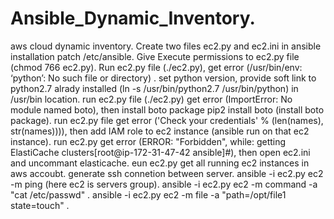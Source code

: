 # Ansible_Dynamic_Inventory.
aws cloud dynamic inventory.
Create two files ec2.py and ec2.ini in ansible installation patch /etc/ansible.
Give Execute permissions to ec2.py file (chmod 766 ec2.py).
Run ec2.py file (./ec2.py), get error (/usr/bin/env: ‘python’: No such file or directory) .
set python version, provide soft link to python2.7 alrady installed (ln -s /usr/bin/python2.7 /usr/bin/python) in /usr/bin location.
run ec2.py file (./ec2.py) get error (ImportError: No module named boto), then install boto package
pip2 install boto (install boto package).
run ec2.py file get error ('Check your credentials' % (len(names), str(names)))), then add IAM role to ec2 instance (ansible run on that ec2 instance).
run ec2.py get error (ERROR: "Forbidden", while: getting ElastiCache clusters[root@ip-172-31-47-42 ansible]#), then open ec2.ini and uncommant elasticache.
eun ec2.py get all running ec2 instances in aws accoubt. 
generate ssh connetion between server.
ansible -i ec2.py ec2 -m ping (here ec2 is servers group).
ansible -i ec2.py ec2 -m command -a "cat /etc/passwd" .
ansible -i ec2.py ec2 -m file -a "path=/opt/file1 state=touch" .
